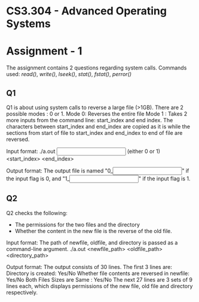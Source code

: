 # **CS3.304 - Advanced Operating Systems**
# Assignment - 1

The assignment contains 2 questions regarding system calls.
Commands used: *read()*, *write()*, *lseek()*, *stat()*, *fstat()*, *perror()*

## Q1

Q1 is about using system calls to reverse a large file (>1GB). There are 2 possible modes : 0 or 1.
Mode 0: Reverses the entire file
Mode 1 : Takes 2 more inputs from the command line: start_index and end index. The characters between start_index and end_index are copied as it is while the sections from start of file to start_index and end_index to end of file are reversed.

Input format:
./a.out <input file name> <flag> (either 0 or 1) <start_index> <end_index>

Output format:
The output file is named "0_<input file name>" if the input flag is 0, and
"1_<input file name>" if the input flag is 1.

## Q2

Q2 checks the following:
- The permissions for the two files and the directory
- Whether the content in the new file is the reverse of the old file.

Input format:
The path of newfile, oldfile, and directory is passed as a command-line argument.
./a.out <newfile_path> <oldfile_path> <directory_path>

Output format:
The output consists of 30 lines. The first 3 lines are:
Directory is created: Yes/No
Whether file contents are reversed in newfile: Yes/No
Both Files Sizes are Same : Yes/No
The next 27 lines are 3 sets of 9 lines each, which displays permissions of the new file, old file and directory respectively.



